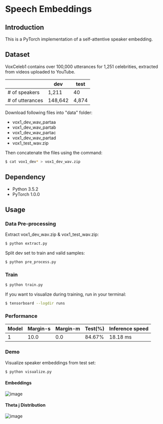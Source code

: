# Speech Embeddings

## Introduction

This is a PyTorch implementation of a self-attentive speaker embedding.

## Dataset

VoxCeleb1 contains over 100,000 utterances for 1,251 celebrities, extracted from videos uploaded to YouTube. 

| |dev|test|
|---|---|---|
|# of speakers|1,211|40|
|# of utterances|148,642|4,874|

Download following files into "data" folder:
- vox1_dev_wav_partaa  
- vox1_dev_wav_partab  
- vox1_dev_wav_partac  
- vox1_dev_wav_partad  
- vox1_test_wav.zip

Then concatenate the files using the command:
```bash
$ cat vox1_dev* > vox1_dev_wav.zip
```

## Dependency

- Python 3.5.2
- PyTorch 1.0.0

## Usage
### Data Pre-processing
Extract vox1_dev_wav.zip & vox1_test_wav.zip:
```bash
$ python extract.py
```


Split dev set to train and valid samples:
```bash
$ python pre_process.py
```

### Train
```bash
$ python train.py
```

If you want to visualize during training, run in your terminal:
```bash
$ tensorboard --logdir runs
```

### Performance
Model|Margin-s|Margin-m|Test(%)|Inference speed|
|---|---|---|---|---|
|1|10.0|0.0|84.67%|18.18 ms|



### Demo
Visualize speaker embeddings from test set:
```bash
$ python visualize.py
```

#### Embeddings
![image](https://github.com/foamliu/Speaker-Embeddings/raw/master/images/embeddings.png)


#### Theta j Distribution
![image](https://github.com/foamliu/Speaker-Embeddings/raw/master/images/theta_dist.png)